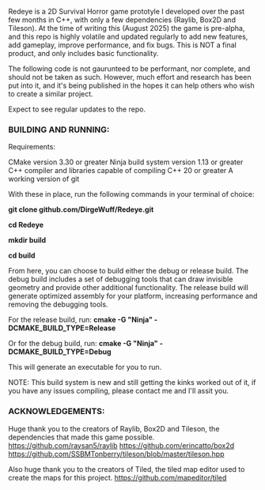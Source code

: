 Redeye is a 2D Survival Horror game prototyle I developed over the past few months in C++, with only a few dependencies (Raylib, Box2D and Tileson).
At the time of writing this (August 2025) the game is pre-alpha, and this repo is highly volatile and updated regularly to add new features, add gameplay, improve performance, and fix bugs. This is NOT a final product, and only includes basic functionality. 

The following code is not gaurunteed to be performant, nor complete, and should not be taken as such. However, much effort and research has been put into it, and it's being published in the hopes it can help others who wish to create a similar project.

Expect to see regular updates to the repo.



### BUILDING AND RUNNING:

Requirements:

CMake version 3.30 or greater 
Ninja build system version 1.13 or greater
C++ compiler and libraries capable of compiling C++ 20 or greater
A working version of git

With these in place, run the following commands in your terminal of choice:

__git clone github.com/DirgeWuff/Redeye.git__

__cd Redeye__

__mkdir build__

__cd build__

From here, you can choose to build either the debug or release build. 
The debug build includes a set of debugging tools that can draw invisible geometry and
provide other additional functionality. The release build will generate optimized assembly 
for your platform, increasing performance and removing the debugging tools.

For the release build, run:
__cmake -G "Ninja" -DCMAKE_BUILD_TYPE=Release__

Or for the debug build, run:
__cmake -G "Ninja" -DCMAKE_BUILD_TYPE=Debug__

This will generate an executable for you to run.

NOTE: This build system is new and still getting the kinks worked out of it, if you have any 
issues compiling, please contact me and I'll assit you.

### ACKNOWLEDGEMENTS:

Huge thank you to the creators of Raylib, Box2D and Tileson, the dependencies that made this game possible.
https://github.com/raysan5/raylib
https://github.com/erincatto/box2d
https://github.com/SSBMTonberry/tileson/blob/master/tileson.hpp

Also huge thank you to the creators of Tiled, the tiled map editor used to create the maps for this project.
https://github.com/mapeditor/tiled

